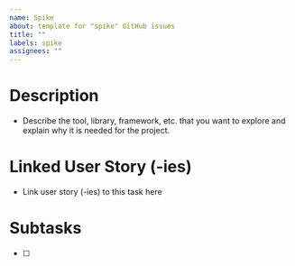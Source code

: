 ```yaml
---
name: Spike
about: template for "spike" GitHub issues
title: ""
labels: spike
assignees: ""
---
```


# Description

- Describe the tool, library, framework, etc. that you want to explore and explain why it is needed for the project.

# Linked User Story (-ies)

- Link user story (-ies) to this task here

# Subtasks

- [ ]
